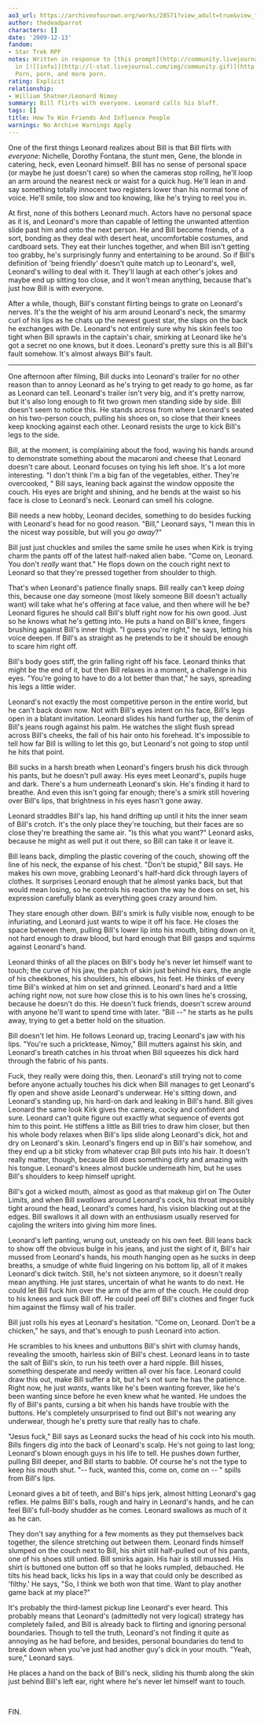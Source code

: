 ```yaml
---
ao3_url: https://archiveofourown.org/works/28571?view_adult=true&view_full_work=true
author: thedeadparrot
characters: []
date: '2009-12-13'
fandom:
- Star Trek RPF
notes: Written in response to [this prompt](http://community.livejournal.com/trek_rpf_kink/713.html?thread=715977#t715977)
  in [![[info]](http://l-stat.livejournal.com/img/community.gif)](http://community.livejournal.com/trek_rpf_kink/profile)[**trek\_rpf\_kink**](http://community.livejournal.com/trek_rpf_kink/).
  Porn, porn, and more porn.
rating: Explicit
relationship:
- William Shatner/Leonard Nimoy
summary: Bill flirts with everyone. Leonard calls his bluff.
tags: []
title: How To Win Friends And Influence People
warnings: No Archive Warnings Apply
---
```


One of the first things Leonard realizes about Bill is that Bill flirts with *everyone*: Nichelle, Dorothy Fontana, the stunt men, Gene, the blonde in catering, heck, even Leonard himself. Bill has no sense of personal space (or maybe he just doesn't care) so when the cameras stop rolling, he'll loop an arm around the nearest neck or waist for a quick hug. He'll lean in and say something totally innocent two registers lower than his normal tone of voice. He'll smile, too slow and too knowing, like he's trying to reel you in.

At first, none of this bothers Leonard much. Actors have no personal space as it is, and Leonard's more than capable of letting the unwanted attention slide past him and onto the next person. He and Bill become friends, of a sort, bonding as they deal with desert heat, uncomfortable costumes, and cardboard sets. They eat their lunches together, and when Bill isn't getting too grabby, he's surprisingly funny and entertaining to be around. So if Bill's definition of 'being friendly' doesn't quite match up to Leonard's, well, Leonard's willing to deal with it. They'll laugh at each other's jokes and maybe end up sitting too close, and it won't mean anything, because that's just how Bill is with everyone.

After a while, though, Bill's constant flirting beings to grate on Leonard's nerves. It's the the weight of his arm around Leonard's neck, the smarmy curl of his lips as he chats up the newest guest star, the slaps on the back he exchanges with De. Leonard's not entirely sure why his skin feels too tight when Bill sprawls in the captain's chair, smirking at Leonard like he's got a secret no one knows, but it does. Leonard's pretty sure this is all Bill's fault somehow. It's almost always Bill's fault.



---

One afternoon after filming, Bill ducks into Leonard's trailer for no other reason than to annoy Leonard as he's trying to get ready to go home, as far as Leonard can tell. Leonard's trailer isn't very big, and it's pretty narrow, but it's also long enough to fit two grown men standing side by side. Bill doesn't seem to notice this. He stands across from where Leonard's seated on his two-person couch, pulling his shoes on, so close that their knees keep knocking against each other. Leonard resists the urge to kick Bill's legs to the side.

Bill, at the moment, is complaining about the food, waving his hands around to demonstrate something about the macaroni and cheese that Leonard doesn't care about. Leonard focuses on tying his left shoe. It's a lot more interesting. "I don't think I'm a big fan of the vegetables, either. They're overcooked, " Bill says, leaning back against the window opposite the couch. His eyes are bright and shining, and he bends at the waist so his face is close to Leonard's neck. Leonard can smell his cologne.

Bill needs a new hobby, Leonard decides, something to do besides fucking with Leonard's head for no good reason. "Bill," Leonard says, "I mean this in the nicest way possible, but will you *go away*?"

Bill just just chuckles and smiles the same smile he uses when Kirk is trying charm the pants off of the latest half-naked alien babe. "Come on, Leonard. You don't *really* want that." He flops down on the couch right next to Leonard so that they're pressed together from shoulder to thigh.

That's when Leonard's patience finally snaps. Bill really can't keep *doing* this, because one day someone (most likely someone Bill doesn't actually want) will take what he's offering at face value, and then where will he be? Leonard figures he should call Bill's bluff right now for his own good. Just so he knows what he's getting into. He puts a hand on Bill's knee, fingers brushing against Bill's inner thigh. "I guess you're right," he says, letting his voice deepen. If Bill's as straight as he pretends to be it should be enough to scare him right off.

Bill's body goes stiff, the grin falling right off his face. Leonard thinks that might be the end of it, but then Bill relaxes in a moment, a challenge in his eyes. "You're going to have to do a lot better than that," he says, spreading his legs a little wider.

Leonard's not exactly the most competitive person in the entire world, but he can't back down now. Not with Bill's eyes intent on his face, Bill's legs open in a blatant invitation. Leonard slides his hand further up, the denim of Bill's jeans rough against his palm. He watches the slight flush spread across Bill's cheeks, the fall of his hair onto his forehead. It's impossible to tell how far Bill is willing to let this go, but Leonard's not going to stop until he hits that point.

Bill sucks in a harsh breath when Leonard's fingers brush his dick through his pants, but he doesn't pull away. His eyes meet Leonard's, pupils huge and dark. There's a hum underneath Leonard's skin. He's finding it hard to breathe. And even this isn't going far enough; there's a smirk still hovering over Bill's lips, that brightness in his eyes hasn't gone away.

Leonard straddles Bill's lap, his hand drifting up until it hits the inner seam of Bill's crotch. It's the only place they're touching, but their faces are so close they're breathing the same air. "Is this what you want?" Leonard asks, because he might as well put it out there, so Bill can take it or leave it.

Bill leans back, dimpling the plastic covering of the couch, showing off the line of his neck, the expanse of his chest. "Don't be stupid," Bill says. He makes his own move, grabbing Leonard's half-hard dick through layers of clothes. It surprises Leonard enough that he almost yanks back, but that would mean losing, so he controls his reaction the way he does on set, his expression carefully blank as everything goes crazy around him.

They stare enough other down. Bill's smirk is fully visible now, enough to be infuriating, and Leonard just wants to wipe it off his face. He closes the space between them, pulling Bill's lower lip into his mouth, biting down on it, not hard enough to draw blood, but hard enough that Bill gasps and squirms against Leonard's hand.

Leonard thinks of all the places on Bill's body he's never let himself want to touch; the curve of his jaw, the patch of skin just behind his ears, the angle of his cheekbones, his shoulders, his elbows, his feet. He thinks of every time Bill's winked at him on set and grinned. Leonard's hard and a little aching right now, not sure how close this is to his own lines he's crossing, because he doesn't do this. He doesn't fuck friends, doesn't screw around with anyone he'll want to spend time with later. "Bill --" he starts as he pulls away, trying to get a better hold on the situation.

Bill doesn't let him. He follows Leonard up, tracing Leonard's jaw with his lips. "You're such a pricktease, Nimoy," Bill mutters against his skin, and Leonard's breath catches in his throat when Bill squeezes his dick hard through the fabric of his pants.

Fuck, they really were doing this, then. Leonard's still trying not to come before anyone actually touches his dick when Bill manages to get Leonard's fly open and shove aside Leonard's underwear. He's sitting down, and Leonard's standing up, his hard-on dark and leaking in Bill's hand. Bill gives Leonard the same look Kirk gives the camera, cocky and confident and sure. Leonard can't quite figure out exactly what sequence of events got him to this point. He stiffens a little as Bill tries to draw him closer, but then his whole body relaxes when Bill's lips slide along Leonard's dick, hot and dry on Leonard's skin. Leonard's fingers end up in Bill's hair somehow, and they end up a bit sticky from whatever crap Bill puts into his hair. It doesn't really matter, though, because Bill does something dirty and amazing with his tongue. Leonard's knees almost buckle underneath him, but he uses Bill's shoulders to keep himself upright.

Bill's got a wicked mouth, almost as good as that makeup girl on The Outer Limits, and when Bill *swallows* around Leonard's cock, his throat impossibly tight around the head, Leonard's comes hard, his vision blacking out at the edges. Bill swallows it all down with an enthusiasm usually reserved for cajoling the writers into giving him more lines.

Leonard's left panting, wrung out, unsteady on his own feet. Bill leans back to show off the obvious bulge in his jeans, and just the sight of it, Bill's hair mussed from Leonard's hands, his mouth hanging open as he sucks in deep breaths, a smudge of white fluid lingering on his bottom lip, all of it makes Leonard's dick twitch. Still, he's not sixteen anymore, so it doesn't really mean anything. He just stares, uncertain of what he wants to do next. He could let Bill fuck him over the arm of the arm of the couch. He could drop to his knees and suck Bill off. He could peel off Bill's clothes and finger fuck him against the flimsy wall of his trailer.

Bill just rolls his eyes at Leonard's hesitation. "Come on, Leonard. Don't be a chicken," he says, and that's enough to push Leonard into action.

He scrambles to his knees and unbuttons Bill's shirt with clumsy hands, revealing the smooth, hairless skin of Bill's chest. Leonard leans in to taste the salt of Bill's skin, to run his teeth over a hard nipple. Bill hisses, something desperate and needy written all over his face. Leonard could draw this out, make Bill suffer a bit, but he's not sure he has the patience. Right now, he just *wants*, wants like he's been wanting forever, like he's been wanting since before he even knew what he wanted. He undoes the fly of Bill's pants, cursing a bit when his hands have trouble with the buttons. He's completely unsurprised to find out Bill's not wearing any underwear, though he's pretty sure that really has to chafe.

"Jesus fuck," Bill says as Leonard sucks the head of his cock into his mouth. Bills fingers dig into the back of Leonard's scalp. He's not going to last long; Leonard's blown enough guys in his life to tell. He pushes down further, pulling Bill deeper, and Bill starts to babble. Of course he's not the type to keep his mouth shut. "-- fuck, wanted this, come on, come on -- " spills from Bill's lips.

Leonard gives a bit of teeth, and Bill's hips jerk, almost hitting Leonard's gag reflex. He palms Bill's balls, rough and hairy in Leonard's hands, and he can feel Bill's full-body shudder as he comes. Leonard swallows as much of it as he can.

They don't say anything for a few moments as they put themselves back together, the silence stretching out between them. Leonard finds himself slumped on the couch next to Bill, his shirt still half-pulled out of his pants, one of his shoes still untied. Bill smirks again. His hair is still mussed. His shirt is buttoned one button off so that he looks rumpled, debauched. He tilts his head back, licks his lips in a way that could only be described as 'filthy.' He says, "So, I think we both won that time. Want to play another game back at my place?"

It's probably the third-lamest pickup line Leonard's ever heard. This probably means that Leonard's (admittedly not very logical) strategy has completely failed, and Bill is already back to flirting and ignoring personal boundaries. Though to tell the truth, Leonard's not finding it quite as annoying as he had before, and besides, personal boundaries do tend to break down when you've just had another guy's dick in your mouth. "Yeah, sure," Leonard says.

He places a hand on the back of Bill's neck, sliding his thumb along the skin just behind Bill's left ear, right where he's never let himself want to touch.

 

FIN.